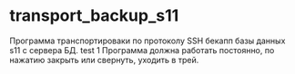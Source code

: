 # transport_backup_s11
Программа транспортироваки по протоколу SSH бекапп базы данных s11 с сервера БД.
test 1
Программа должна работать постоянно, по нажатию закрыть или свернуть, уходить в трей.
